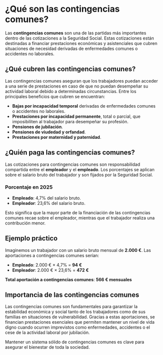 # ¿Qué son las contingencias comunes?

Las **contingencias comunes** son una de las partidas más importantes dentro de las cotizaciones a la Seguridad Social. Estas cotizaciones están destinadas a financiar prestaciones económicas y asistenciales que cubren situaciones de necesidad derivadas de enfermedades comunes o accidentes no laborales.

## ¿Qué cubren las contingencias comunes?

Las contingencias comunes aseguran que los trabajadores puedan acceder a una serie de prestaciones en caso de que no puedan desempeñar su actividad laboral debido a determinadas circunstancias. Entre los principales beneficios que cubren se encuentran:

- **Bajas por incapacidad temporal** derivadas de enfermedades comunes o accidentes no laborales.
- **Prestaciones por incapacidad permanente**, total o parcial, que imposibiliten al trabajador para desempeñar su profesión.
- **Pensiones de jubilación**.
- **Pensiones de viudedad y orfandad**.
- **Prestaciones por maternidad y paternidad**.

## ¿Quién paga las contingencias comunes?

Las cotizaciones para contingencias comunes son responsabilidad compartida entre el **empleador** y el **empleado**. Los porcentajes se aplican sobre el salario bruto del trabajador y son fijados por la Seguridad Social.

### Porcentaje en 2025

- **Empleado**: 4,7% del salario bruto.
- **Empleador**: 23,6% del salario bruto.

Esto significa que la mayor parte de la financiación de las contingencias comunes recae sobre el empleador, mientras que el trabajador realiza una contribución menor.

## Ejemplo práctico

Imaginemos un trabajador con un salario bruto mensual de **2.000 €**. Las aportaciones a contingencias comunes serían:

- **Empleado**: 2.000 € × 4,7% = **94 €**
- **Empleador**: 2.000 € × 23,6% = **472 €**

**Total aportación a contingencias comunes**: **566 € mensuales**

## Importancia de las contingencias comunes

Las contingencias comunes son fundamentales para garantizar la estabilidad económica y social tanto de los trabajadores como de sus familias en situaciones de vulnerabilidad. Gracias a estas aportaciones, se financian prestaciones esenciales que permiten mantener un nivel de vida digno cuando ocurren imprevistos como enfermedades, accidentes o el cese de la actividad laboral por jubilación.

Mantener un sistema sólido de contingencias comunes es clave para asegurar el bienestar de toda la sociedad.
